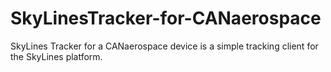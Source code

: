 # SkyLinesTracker-for-CANaerospace
SkyLines Tracker for a CANaerospace device is a simple tracking client for the SkyLines platform.
